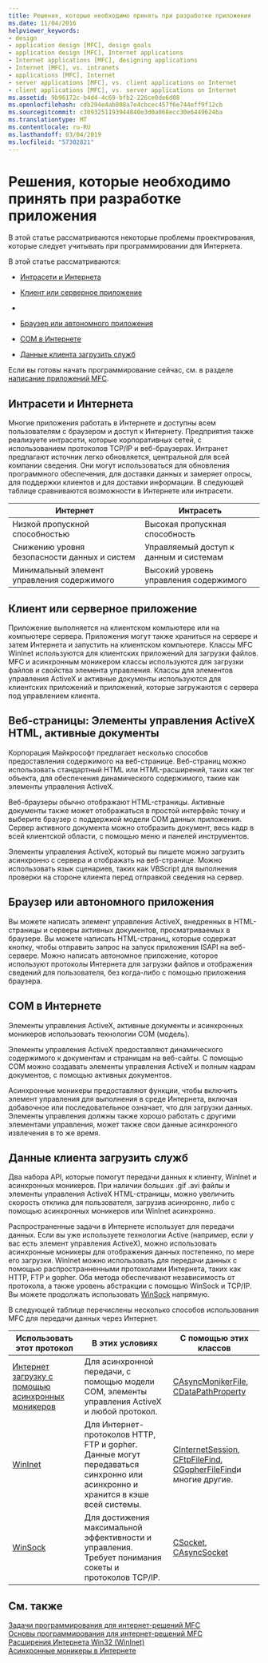 ```yaml
---
title: Решения, которые необходимо принять при разработке приложения
ms.date: 11/04/2016
helpviewer_keywords:
- design
- application design [MFC], design goals
- application design [MFC], Internet applications
- Internet applications [MFC], designing applications
- Internet [MFC], vs. intranets
- applications [MFC], Internet
- server applications [MFC], vs. client applications on Internet
- client applications [MFC], vs. server applications on Internet
ms.assetid: 9b96172c-b4d4-4c69-bfb2-226ce0de6d08
ms.openlocfilehash: cdb294e4ab808a7e4cbcec457f6e744eff9f12cb
ms.sourcegitcommit: c3093251193944840e3d0a068ecc30e6449624ba
ms.translationtype: MT
ms.contentlocale: ru-RU
ms.lasthandoff: 03/04/2019
ms.locfileid: "57302821"
---
```

# <a name="application-design-choices"></a>Решения, которые необходимо принять при разработке приложения

В этой статье рассматриваются некоторые проблемы проектирования, которые следует учитывать при программировании для Интернета.

В этой статье рассматриваются:

- [Интрасети и Интернета](#_core_intranet_versus_internet)

- [Клиент или серверное приложение](#_core_client_or_server_application)

- [](#_core_the_web_page)

- [Браузер или автономного приложения](#_core_browser_or_standalone)

- [COM в Интернете](#_core_com_on_the_internet)

- [Данные клиента загрузить служб](#_core_client_data_download_services)

Если вы готовы начать программирование сейчас, см. в разделе [написание приложений MFC](../mfc/writing-mfc-applications.md).

##  <a name="_core_intranet_versus_internet"></a> Интрасети и Интернета

Многие приложения работать в Интернете и доступны всем пользователям с браузером и доступ к Интернету. Предприятия также реализуете интрасети, которые корпоративных сетей, с использованием протоколов TCP/IP и веб-браузерах. Интранет предлагают источник легко обновляется, центральной для всей компании сведения. Они могут использоваться для обновления программного обеспечения, для доставки данных и замеряет опросы, для поддержки клиентов и для доставки информации. В следующей таблице сравниваются возможности в Интернете или интрасети.

|Интернет|Интрасеть|
|--------------|--------------|
|Низкой пропускной способностью|Высокая пропускная способность|
|Снижению уровня безопасности данных и систем|Управляемый доступ к данным и системам|
|Минимальный элемент управления содержимого|Высокий уровень управления содержимого|

##  <a name="_core_client_or_server_application"></a> Клиент или серверное приложение

Приложение выполняется на клиентском компьютере или на компьютере сервера. Приложения могут также храниться на сервере и затем Интернета и запустить на клиентском компьютере. Классы MFC WinInet используются для клиентских приложений для загрузки файлов. MFC и асинхронным моникером классы используются для загрузки файлов и свойства элемента управления. Классы для элементов управления ActiveX и активные документы используются для клиентских приложений и приложений, которые загружаются с сервера под управлением клиента.

##  <a name="_core_the_web_page"></a> Веб-страницы: Элементы управления ActiveX HTML, активные документы

Корпорация Майкрософт предлагает несколько способов предоставления содержимого на веб-странице. Веб-страниц можно использовать стандартный HTML или HTML-расширений, таких как тег объекта, для обеспечения динамического содержимого, такие как элементы управления ActiveX.

Веб-браузеры обычно отображают HTML-страницы. Активные документы также может отображаться в простой интерфейс точку и выберите браузер с поддержкой модели COM данных приложения. Сервер активного документа можно отобразить документ, весь кадр в всей клиентской области, с помощью меню и панелей инструментов.

Элементы управления ActiveX, который вы пишете можно загрузить асинхронно с сервера и отображать на веб-странице. Можно использовать язык сценариев, таких как VBScript для выполнения проверки на стороне клиента перед отправкой сведения на сервер.

##  <a name="_core_browser_or_standalone"></a> Браузер или автономного приложения

Вы можете написать элемент управления ActiveX, внедренных в HTML-страницы и серверы активных документов, просматриваемых в браузере. Вы можете написать HTML-страниц, которые содержат кнопку, чтобы отправить запрос на запуск приложения ISAPI на веб-сервере. Можно написать автономное приложение, которое используют протоколы Интернета для загрузки файлов и отображения сведений для пользователя, без когда-либо с помощью приложения браузера.

##  <a name="_core_com_on_the_internet"></a> COM в Интернете

Элементы управления ActiveX, активные документы и асинхронных моникеров использовать технологии COM (модель).

Элементы управления ActiveX предоставляют динамического содержимого к документам и страницам на веб-сайты. С помощью COM можно создавать элементы управления ActiveX и полным кадрам документов, с помощью активных документов.

Асинхронные моникеры предоставляют функции, чтобы включить элемент управления для выполнения в среде Интернета, включая добавочное или последовательное означает, что для загрузки данных. Элементы управления должны также хорошо работать с другими элементами управления, может также свои данные асинхронного извлечения в то же время.

##  <a name="_core_client_data_download_services"></a> Данные клиента загрузить служб

Два набора API, которые помогут передачи данных к клиенту, WinInet и асинхронных моникеров. При наличии больших .gif .avi файлы и элементы управления ActiveX HTML-страницы, можно увеличить скорость отклика для пользователя, загрузив асинхронно, либо с помощью асинхронных моникеров или WinInet асинхронно.

Распространенные задачи в Интернете использует для передачи данных. Если вы уже используете технологии Active (например, если у вас есть элемент управления ActiveX), можно использовать асинхронные моникеры для отображения данных постепенно, по мере его загрузки. WinInet можно использовать для передачи данных с помощью распространненными протоколами Интернета, таких как HTTP, FTP и gopher. Оба метода обеспечивают независимость от протокола, а также уровень абстракции с помощью WinSock и TCP/IP. Вы можете продолжать использовать [WinSock](../mfc/windows-sockets-in-mfc.md) напрямую.

В следующей таблице перечислены несколько способов использования MFC для передачи данных через Интернет.

|Использовать этот протокол|В этих условиях|С помощью этих классов|
|-----------------------|----------------------------|-------------------------|
|[Интернет загрузку с помощью асинхронных моникеров](../mfc/asynchronous-monikers-on-the-internet.md)|Для асинхронной передачи, с помощью модели COM, элементы управления ActiveX и любой протокол.|[CAsyncMonikerFile](../mfc/reference/casyncmonikerfile-class.md), [CDataPathProperty](../mfc/reference/cdatapathproperty-class.md)|
|[WinInet](../mfc/win32-internet-extensions-wininet.md)|Для Интернет-протоколов HTTP, FTP и gopher. Данные могут передаваться синхронно или асинхронно и хранится в кэше всей системы.|[CInternetSession](../mfc/reference/cinternetsession-class.md), [CFtpFileFind](../mfc/reference/cftpfilefind-class.md), [CGopherFileFind](../mfc/reference/cgopherfilefind-class.md)и многие другие.|
|[WinSock](../mfc/windows-sockets-in-mfc.md)|Для достижения максимальной эффективности и управления. Требует понимания сокеты и протоколов TCP/IP.|[CSocket](../mfc/reference/csocket-class.md), [CAsyncSocket](../mfc/reference/casyncsocket-class.md)|

## <a name="see-also"></a>См. также

[Задачи программирования для интернет-решений MFC](../mfc/mfc-internet-programming-tasks.md)<br/>
[Основы программирования для интернет-решений MFC](../mfc/mfc-internet-programming-basics.md)<br/>
[Расширения Интернета Win32 (WinInet)](../mfc/win32-internet-extensions-wininet.md)<br/>
[Асинхронные моникеры в Интернете](../mfc/asynchronous-monikers-on-the-internet.md)
